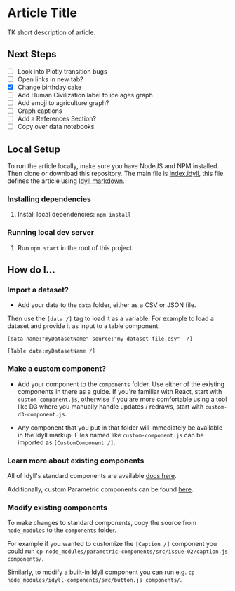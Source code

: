 # Article Title

TK short description of article.

## Next Steps

- [ ] Look into Plotly transition bugs
- [ ] Open links in new tab?
- [X] Change birthday cake
- [ ] Add Human Civilization label to ice ages graph
- [ ] Add emoji to agriculture graph?
- [ ] Graph captions
- [ ] Add a References Section?
- [ ] Copy over data notebooks

## Local Setup

To run the article locally, make sure you have NodeJS and NPM installed. Then clone or download this repository. The main file is [index.idyll](index.idyll), this file defines the article using [Idyll markdown](https://idyll-lang.org/docs/syntax).

### Installing dependencies

1. Install local dependencies: `npm install`

### Running local dev server

1. Run `npm start` in the root of this project.

## How do I...

### Import a dataset?

- Add your data to the `data` folder, either as a CSV or JSON file.

Then use the `[data /]` tag to load it as a variable. For example to
load a dataset and provide it as input to a table component:

```
[data name:"myDatasetName" source:"my-dataset-file.csv"  /]

[Table data:myDatasetName /]
```

### Make a custom component?

- Add your component to the `components` folder. Use either of the existing components in there as a guide. If you're familiar with React, start with `custom-component.js`, otherwise if you are more comfortable using a tool like D3 where you manually handle updates / redraws, start with `custom-d3-component.js`.

- Any component that you put in that folder will immediately be available in the Idyll markup. Files named like `custom-component.js` can be imported as `[CustomComponent /]`.



### Learn more about existing components

All of Idyll's standard components are available [docs here](https://idyll-lang.org/docs/components).

Additionally, custom Parametric components can be found [here](https://github.com/ParametricPress/parametric-components/tree/master/src/issue-02).

### Modify existing components

To make changes to standard components, copy the source from `node_modules` to the `components` folder.

For example if you wanted to customize the `[Caption /]` component you could run `cp node_modules/parametric-components/src/issue-02/caption.js components/`.

Similarly, to modify a built-in Idyll component you can run e.g. `cp node_modules/idyll-components/src/button.js components/`.
